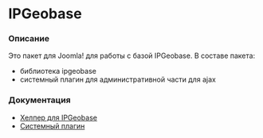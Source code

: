 # IPGeobase


### Описание
Это пакет для Joomla! для работы с базой IPGeobase.
В составе пакета:
- библиотека ipgeobase
- системный плагин для административной части для ajax


### Документация
- [Хелпер для IPGeobase](https://github.com/Delo-Design/ipgeobase/blob/master/docs/helper.md)
- [Системный плагин](https://github.com/Delo-Design/ipgeobase/blob/master/docs/plugin.md)
